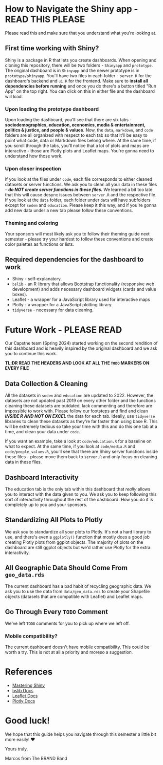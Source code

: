 # How to Navigate the Shiny app - READ THIS PLEASE

Please read this and make sure that you understand what you're looking at.

## First time working with Shiny?

Shiny is a package in R that lets you create dashboards. When opening and cloning this repository, there will be two folders - `Shinyapp` and `prototype`. The original dashboard is in `Shinyapp` and the newer prototype is in `prototype/shinyapp`. You'll have two files in each folder - `server.R` for the dashboard's backend and `ui.R` for the frontend. Make sure to **install all dependencies before running** and once you do there's a button titled "Run App" on the top right. You can click on this in either file and the dashboard will load.

### Upon loading the prototype dashboard

Upon loading the dashboard, you'll see that there are six tabs - **sociodemographics, education, economics, media & entertainment, politics & justice, and people & values.** Now, the `data`, `markdown`, and `code` folders are all organized with respect to each tab so that it'll be easy to point what code, data or Markdown files belong where. At the same time, if you scroll through the tabs, you'll notice that a lot of plots and maps are interactive - those are Plotly plots and Leaflet maps. You're gonna need to understand how those work.

### Upon closer inspection

If you look at the files under `code`, each file corresponds to either cleaned datasets or server functions. We ask you to clean all your data in these files - ***do NOT create server functions in these files.*** We learned a bit too late that this will cause desync issues between `server.R` and the respective file. If you look at the `data` folder, each folder under `data` will have subfolders except for `sodem` and `education`. Please keep it this way, and if you're gonna add new data under a new tab please follow these conventions.

### Theming and coloring

Your sponsors will most likely ask you to follow their theming guide next semester - please try your hardest to follow these conventions and create color palettes as functions or lists.

## Required dependencies for the dashboard to work

* Shiny - self-explanatory.
* `bslib` - an R library that allows [Bootstrap](https://www.w3schools.com/whatis/whatis_bootstrap.asp) functionality (responsive web development) and adds necessary dashboard widgets (cards and value boxes).
* Leaflet - a wrapper for a JavaScript library used for interactive maps
* Plotly - a wrapper for a JavaScript plotting library
* `tidyverse` - necessary for data cleaning.

# Future Work - PLEASE READ

Our Capstne team (Spring 2024) started working on the second rendition of this dashboard and is heavily inspired by the original dashboard and we ask you to continue this work.

**TL;DR READ THE HEADERS AND LOOK AT ALL THE `TODO` MARKERS ON EVERY FILE**

## Data Collection & Cleaning

All the datasets in `sodem` and `education` are updated to 2022. However, the datasets are not updated past 2019 on every other folder and the functions cleaning these datasets are outdated, lack commenting and therefore are impossible to work with. Please follow our footsteps and find and clean ***INSIDE R AND NOT ON EXCEL*** the data for each tab. Ideally, use `tidyverse` libraries to clean these datasets as they're far faster than using base R. This will be extremely tedious so take your time with this and do this one tab at a time, and clean your data under `code`.

If you want an example, take a look at `code/education.R` for a baseline on what to expect. At the same time, if you look at `code/media.R` and `code/people_values.R`, you'll see that there are Shiny server functions inside these files - please move them back to `server.R` and only focus on cleaning data in these files.

## Dashboard Interactivity

The education tab is the only tab within this dashboard that *really* allows you to interact with the data given to you. We ask you to keep following this sort of interactivity throughout the rest of the dashboard. How you do it is completely up to you and your sponsors.

## Standardizing All Plots to Plotly

We ask you to standardize all your plots to Plotly. It's not a hard library to use, and there's even a `ggplotly()` function that mostly does a good job creating Plotly plots from ggplot objects. The majority of plots on the dashboard are still ggplot objects but we'd rather use Plotly for the extra interactivity.

## All Geographic Data Should Come From `geo_data.rds`

The current dashboard has a bad habit of recycling geographic data. We ask you to use the data from `data/geo_data.rds` to create your Shapefile objects (datasets that are compatible with Leaflet) and Leaflet maps.

## Go Through Every `TODO` Comment

We've left `TODO` comments for you to pick up where we left off.

### Mobile compatibility?

The current dashboard doesn't have mobile compatibility. This could be worth a try. This is not at all a priority and moreso a suggestion.

# References

* [Mastering Shiny](https://mastering-shiny.org/)
* [bslib Docs](https://rstudio.github.io/bslib/)
* [Leaflet Docs](https://rstudio.github.io/leaflet/)
* [Plotly Docs](https://plotly.com/r/)

# Good luck!

We hope that this guide helps you navigate through this semester a little bit more easily! ❤️

Yours truly,

Marcos from The BRAND Band
